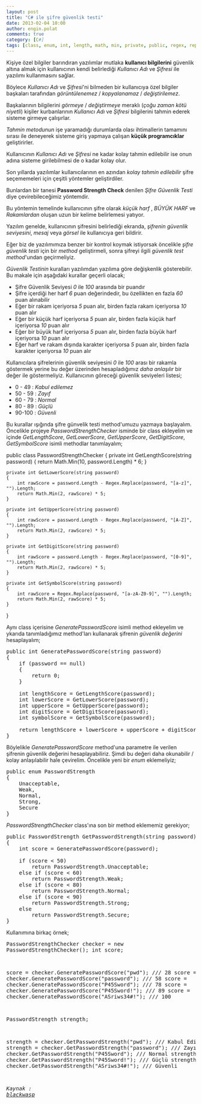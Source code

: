 ```yaml
---
layout: post
title: "C# ile şifre güvenlik testi"
date: 2013-02-04 10:00
author: engin.polat
comments: true
category: [C#]
tags: [class, enum, int, length, math, min, private, public, regex, replace, string]
---
```

Kişiye özel bilgiler barındıran yazılımlar mutlaka **kullanıcı bilgilerini** güvenlik altına almak için kullanıcının kendi belirlediği *Kullanıcı Adı* ve *Şifresi* ile yazılımı kullanmasını sağlar.

Böylece *Kullanıcı Adı* ve *Şifresi*'ni bilmeden bir kullanıcıya özel bilgiler başkaları tarafından *görüntülenemez* / *kopyalanamaz* / *değiştirilemez*.

Başkalarının bilgilerini *görmeye* / *değiştirmeye* meraklı (*çoğu zaman kötü niyetli*) kişiler kurbanlarının *Kullanıcı Adı* ve *Şifresi* bilgilerini tahmin ederek sisteme girmeye çalışırlar.

*Tahmin metodunun* işe yaramadığı durumlarda olası ihtimallerin tamamını sırası ile deneyerek sisteme giriş yapmaya çalışan **küçük programcıklar** geliştirirler.

Kullanıcının *Kullanıcı Adı* ve *Şifresi* ne kadar kolay tahmin edilebilir ise onun adına sisteme girilebilmesi de o kadar kolay olur.

Son yıllarda yazılımlar kullanıcılarının en azından *kolay tahmin edilebilir* şifre seçememeleri için çeşitli yöntemler geliştirdiler.

Bunlardan bir tanesi **Password Strength Check** denilen *Şifre Güvenlik Testi* diye çevirebileceğimiz yöntemdir.

Bu yöntemin temelinde kullanıcının şifre olarak *küçük harf* , *BÜYÜK HARF* ve *Rakamlardan* oluşan uzun bir kelime belirlemesi yatıyor.

Yazılım genelde, kullanıcının şifresini belirlediği ekranda, *şifrenin güvenlik seviyesini*, *mesaj* veya *görsel* ile kullanıcıya geri bildirir.

Eğer biz de yazılımımıza benzer bir kontrol koymak istiyorsak öncelikle *şifre güvenlik testi* için bir *method* geliştirmeli, sonra şifreyi ilgili *güvenlik test method*'undan geçirmeliyiz.

*Güvenlik Testinin* kuralları yazılımdan yazılıma göre değişkenlik gösterebilir. Bu makale için aşağıdaki kurallar geçerli olacak;



*   Şifre Güvenlik Seviyesi *0* ile *100* arasında bir puandır
*   Şifre içerdiği her harf *6* puan değerindedir, bu özellikten en fazla *60* puan alınabilir
*   Eğer bir rakam içeriyorsa *5* puan alır, birden fazla rakam içeriyorsa *10* puan alır
*   Eğer bir küçük harf içeriyorsa *5* puan alır, birden fazla küçük harf içeriyorsa *10* puan alır
*   Eğer bir büyük harf içeriyorsa *5* puan alır, birden fazla büyük harf içeriyorsa *10* puan alır
*   Eğer harf ve rakam dışında karakter içeriyorsa *5* puan alır, birden fazla karakter içeriyorsa *10* puan alır

Kullanıcılara şifrelerinin güvenlik seviyesini *0* ile *100* arası bir rakamla göstermek yerine bu değer üzerinden hesapladığımız *daha anlaşılır* bir değer ile göstermeliyiz. Kullanıcının göreceği güvenlik seviyeleri listesi;



*   0 - 49 : *Kabul edilemez*
*   50 - 59 : *Zayıf*
*   60 - 79 : *Normal*
*   80 - 89 : *Güçlü*
*   90-100 : *Güvenli*

Bu kurallar ışığında şifre günvelik testi method'umuzu yazmaya başlayalım. Öncelikle projeye *PasswordStrengthChecker* isminde bir class ekleyelim ve içinde *GetLengthScore*, *GetLowerScore*, *GetUpperScore*, *GetDigitScore*, *GetSymbolScore* isimli methodlar tanımlayalım;



public class PasswordStrengthChecker
{
    private int GetLengthScore(string password)
    {
        return Math.Min(10, password.Length) * 6;
    }

    private int GetLowerScore(string password)
    {
        int rawScore = password.Length - Regex.Replace(password, "[a-z]", "").Length;
        return Math.Min(2, rawScore) * 5;
    }

    private int GetUpperScore(string password)
    {
        int rawScore = password.Length - Regex.Replace(password, "[A-Z]", "").Length;
        return Math.Min(2, rawScore) * 5;
    }

    private int GetDigitScore(string password)
    {
        int rawScore = password.Length - Regex.Replace(password, "[0-9]", "").Length;
        return Math.Min(2, rawScore) * 5;
    }

    private int GetSymbolScore(string password)
    {
        int rawScore = Regex.Replace(password, "[a-zA-Z0-9]", "").Length;
        return Math.Min(2, rawScore) * 5;
    }
}</pre>

Aynı class içerisine *GeneratePasswordScore* isimli method ekleyelim ve ykarıda tanımladığımız method'ları kullanarak şifrenin *güvenlik değerini* hesaplayalım;

<pre class="brush:csharp">public int GeneratePasswordScore(string password)
{
    if (password == null)
    {
        return 0;
    }

    int lengthScore = GetLengthScore(password);
    int lowerScore = GetLowerScore(password);
    int upperScore = GetUpperScore(password);
    int digitScore = GetDigitScore(password);
    int symbolScore = GetSymbolScore(password);

    return lengthScore + lowerScore + upperScore + digitScore + symbolScore;
}</pre>

Böylelikle *GeneratePasswordScore* method'una parametre ile verilen şifrenin güvenlik değerini hesaplayabiliriz. Şimdi bu değeri daha okunabilir / kolay anlaşılabilir hale çevirelim. Öncelikle yeni bir *enum* eklemeliyiz;

<pre class="brush:csharp">public enum PasswordStrength
{
    Unacceptable,
    Weak,
    Normal,
    Strong,
    Secure
}</pre>

*PasswordStrengthChecker* class'ına son bir method eklememiz gerekiyor;

<pre class="brush:csharp">public PasswordStrength GetPasswordStrength(string password)
{
    int score = GeneratePasswordScore(password);

    if (score < 50)
        return PasswordStrength.Unacceptable;
    else if (score < 60)
        return PasswordStrength.Weak;
    else if (score < 80)
        return PasswordStrength.Normal;
    else if (score < 90)
        return PasswordStrength.Strong;
    else
        return PasswordStrength.Secure;
}</pre>

Kullanımına birkaç örnek;

</pre><pre class="brush:csharp">PasswordStrengthChecker checker = new PasswordStrengthChecker();
int score;
 
score = checker.GeneratePasswordScore("pwd");           /// 28
score = checker.GeneratePasswordScore("password");      /// 58
score = checker.GeneratePasswordScore("P45Sword");      /// 78
score = checker.GeneratePasswordScore("P45Sword!");     /// 89
score = checker.GeneratePasswordScore("ASriws34#!");    /// 100

PasswordStrength strength;
 
strength = checker.GetPasswordStrength("pwd");          /// Kabul Edilemez
strength = checker.GetPasswordStrength("password");     /// Zayıf
strength = checker.GetPasswordStrength("P45Sword");     /// Normal
strength = checker.GetPasswordStrength("P45Sword!");    /// Güçlü
strength = checker.GetPasswordStrength("ASriws34#!");   /// Güvenli


*Kaynak : <a href="http://www.blackwasp.co.uk/PasswordStrength.aspx" title="blackwasp" target="_blank">blackwasp</a>*

